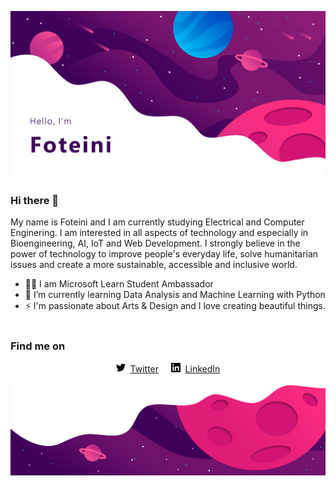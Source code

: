 ![Profile Header Image](/images/githubReadMe.jpg)
<br>
### Hi there 👋

My name is Foteini and I am currently studying Electrical and Computer Enginering. I am interested in all aspects of technology and especially in Bioengineering, AI, IoT and Web Development. I strongly believe in the power of technology to improve people's everyday life, solve humanitarian issues and create a more sustainable, accessible and inclusive world.
<br>
- 👩‍🎓 I am Microsoft Learn Student Ambassador
- 🌱 I’m currently learning Data Analysis and Machine Learning with Python
- ⚡ I'm passionate about Arts & Design and I love creating beautiful things.
<br><br>

### Find me on
<p align="center">
  <img src="images/twitter.svg" width="15">&nbsp;&nbsp;<a href="https://twitter.com/ClairSavvidou">Twitter</a>&nbsp;&nbsp;&nbsp;&nbsp;&nbsp;<img src="images/linkedin.svg" width="15">&nbsp;&nbsp;<a href="https://www.linkedin.com/in/foteini-savvidou">LinkedIn</a>
</p>

![Profile Footer Image](/images/githubReadMeFooter.jpg)
